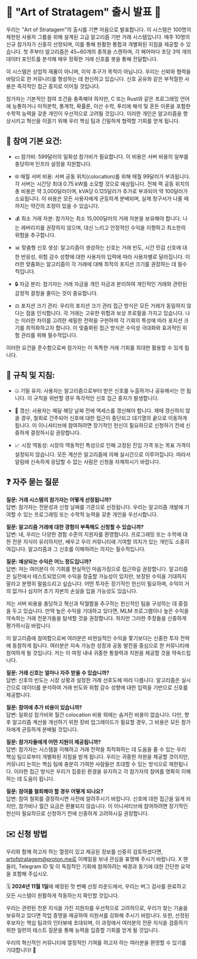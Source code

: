 # 🌟 "Art of Stratagem" 출시 발표 🌟

우리는 "Art of Stratagem"의 출시를 기쁜 마음으로 발표합니다. 이 시스템은 100명의 제한된 사용자 그룹을 위해 설계된 고급 알고리즘 기반 거래 시스템입니다. 매주 10명의 신규 참가자가 신중히 선정되며, 이를 통해 원활한 통합과 개별화된 지침을 제공할 수 있습니다. 첫 주부터 알고리즘은 45~60개의 종목을 스캔하며, 각 페어마다 초당 3억 개의 데이터 포인트를 분석해 매우 정확한 거래 신호를 봇을 통해 전달합니다.

이 시스템은 상업적 제품이 아니며, 이익 추구가 목적이 아닙니다. 우리는 신뢰와 협력을 바탕으로 한 커뮤니티를 형성하는 데 헌신하고 있습니다. 신호 공유와 같은 부적절한 사용은 즉각적인 접근 중지로 이어질 것입니다.

참가자는 기본적인 참여 조건을 충족해야 하지만, C 또는 Rust와 같은 프로그래밍 언어에 능통하거나 미적분학, 통계학, 확률론, 이산 수학, 푸리에 해석 및 혼돈 이론을 포함한 수학적 능력을 갖춘 개인이 우선적으로 고려될 것입니다. 이러한 개인은 알고리즘을 향상시키고 혁신을 이끌기 위해 우리 핵심 팀과 긴밀하게 협력할 기회를 얻게 됩니다.

## 📝 참여 기본 요건:

- 💵 참가비: 599달러의 일회성 참가비가 필요합니다. 이 비용은 서버 비용의 일부를 충당하며 인프라 설정을 지원합니다.
  
- 🌐 매월 서버 비용: 서버 공동 위치(colocation)를 위해 매월 99달러가 부과됩니다. 각 서버는 시간당 최대 0.75 kW를 소모할 것으로 예상됩니다. 전체 랙 공동 위치의 총 비용은 약 3,000달러이며, kVA당 0.125달러가 추가로 부과되어 약 100달러가 소요됩니다. 이 비용은 모든 사용자에게 균등하게 분배되며, 실제 청구서가 나올 때까지는 약간의 조정이 있을 수 있습니다.

- 💰 최소 거래 자본: 참가자는 최소 15,000달러의 거래 자본을 보유해야 합니다. 나는 레버리지를 권장하지 않으며, 대신 느리고 안정적인 수익을 지향하고 최소한의 위험을 추구합니다.

- 📊 맞춤형 신호 생성: 알고리즘이 생성하는 신호는 거래 빈도, 시간 민감 신호에 대한 반응성, 위험 감수 성향에 대한 사용자의 입력에 따라 사용자별로 달라집니다. 이러한 맞춤화는 알고리즘이 각 거래에 대해 최적의 포지션 크기를 권장하는 데 필수적입니다.

- 🔒 자금 분리: 참가자는 거래 자금을 개인 자금과 분리하여 개인적인 거래와 관련된 감정적 결정을 줄이는 것이 중요합니다.

- ⚖️ 포지션 크기 관리: 우리의 포지션 크기 관리 접근 방식은 모든 거래가 동일하지 않다는 점을 인식합니다. 각 거래는 고유한 위험과 보상 프로필을 가지고 있습니다. 나는 이러한 차이를 고려한 세밀한 전략을 구현하여 각 기회의 특성에 따라 포지션 크기를 최적화하고자 합니다. 이 맞춤화된 접근 방식은 수익성 극대화와 효과적인 위험 관리를 위해 필수적입니다.

이러한 요건을 준수함으로써 참가자는 이 독특한 거래 기회를 최대한 활용할 수 있게 됩니다.

## 📜 규칙 및 지침:

- 🤐 기밀 유지: 사용자는 알고리즘으로부터 받은 신호를 누출하거나 공유해서는 안 됩니다. 이 규칙을 위반할 경우 즉각적인 신호 접근 중지가 발생합니다.

- 🔄 갱신: 사용자는 매달 해당 날짜 전에 액세스를 갱신해야 합니다. 제때 갱신하지 않을 경우, 철회로 간주되어 신호에 대한 접근이 중단되고 대기열의 끝으로 이동하게 됩니다. 이 이니셔티브에 참여하려면 장기적인 헌신이 필요하므로 신청하기 전에 신중하게 결정하시길 권장합니다.

- 📈 시장 역동성: 시장의 역동적인 특성으로 인해 고정된 진입 가격 또는 목표 가격이 설정되지 않습니다. 모든 계산은 알고리즘에 의해 실시간으로 이루어집니다. 따라서 알림에 신속하게 응답할 수 없는 사람은 신청을 자제하시기 바랍니다.

## ❓ 자주 묻는 질문

**질문: 거래 시스템의 참가자는 어떻게 선정됩니까?**  
답변: 참가자는 전문성과 신청 날짜를 기준으로 선정됩니다. 우리는 알고리즘 개발에 기여할 수 있는 프로그래밍 또는 수학적 능력을 갖춘 개인을 우선시합니다.

**질문: 알고리즘 거래에 대한 경험이 부족해도 신청할 수 있습니까?**  
답변: 네, 우리는 다양한 경험 수준의 지원자를 환영합니다. 프로그래밍 또는 수학에 대한 전문 지식이 유리하지만, 배우고 우리 커뮤니티에 기여할 의지가 있는 개인도 소중히 여깁니다. 알고리즘과 그 신호를 이해하려는 의지는 필수적입니다.

**질문: 예상되는 수익은 어느 정도입니까?**  
답변: 저는 여러분이 이 기회를 현실적인 마음가짐으로 접근하길 권장합니다. 알고리즘은 실전에서 테스트되었으며 수익을 창출할 가능성이 있지만, 보장된 수익을 기대하지 말라고 분명히 말씀드리고 싶습니다. 어떤 투자든 장기적인 헌신이 필요하며, 수익이 거의 없거나 심지어 초기 자본의 손실을 입을 가능성도 있습니다.

저는 서버 비용을 충당하고 혁신과 탁월함을 추구하는 헌신적인 팀을 구성하는 데 중점을 두고 있습니다. 만약 높은 수익을 기대하고 있다면, MLM 프로그램이나 높은 수익을 약속하는 거래 전문가들을 탐색할 것을 권장합니다. 하지만 그러한 주장들을 신중하게 평가하시길 바랍니다.

이 알고리즘에 참여함으로써 여러분은 비현실적인 수익을 쫓기보다는 신중한 투자 전략에 동참하게 됩니다. 여러분은 지속 가능한 성장과 공동 발전을 중심으로 한 커뮤니티에 참여하게 될 것입니다. 저는 이 여정 내내 귀중한 통찰력과 지원을 제공할 것을 약속드립니다.

**질문: 거래 신호는 얼마나 자주 받을 수 있습니까?**  
답변: 신호의 빈도는 시장 상황과 설정한 거래 선호도에 따라 다릅니다. 알고리즘은 실시간으로 데이터를 분석하여 거래 빈도와 위험 감수 성향에 대한 입력을 기반으로 신호를 제공합니다.

**질문: 참여에 추가 비용이 있습니까?**  
답변: 일회성 참가비와 월간 colocation 비용 외에는 숨겨진 비용이 없습니다. 다만, 향후 알고리즘 계산을 개선하기 위한 장비 업그레이드가 필요할 경우, 그 비용은 모든 참가자에게 균등하게 분배될 것입니다.

**질문: 참가자들에게 어떤 지원이 제공됩니까?**  
답변: 참가자는 시스템을 이해하고 거래 전략을 최적화하는 데 도움을 줄 수 있는 우리 핵심 팀으로부터 개별화된 지침을 받게 됩니다. 우리는 귀중한 자원을 제공할 것이지만, 커뮤니티 논의는 핵심 팀에 충분히 기여한 사람들만 초대할 수 있는 방식으로 제한됩니다. 이러한 접근 방식은 우리가 집중된 환경을 유지하고 각 참가자의 참여를 명확히 이해하는 데 도움이 됩니다.

**질문: 참여를 철회해야 할 경우 어떻게 되나요?**  
답변: 참여 철회를 결정하시면 사전에 알려주시기 바랍니다. 신호에 대한 접근을 잃게 되지만, 참가비나 월간 요금은 환불되지 않습니다. 이 이니셔티브에 참여하려면 장기적인 헌신이 필요하므로 신청하기 전에 신중하게 고려하시길 권장합니다.

## ✉️ 신청 방법

우리와 함께 하고자 하는 열정이 있고 제공된 정보를 신중히 검토하셨다면, artofstratagem@proton.me로 이메일을 보내 관심을 표명해 주시기 바랍니다. X 핸들러, Telegram ID 및 이 독점적인 기회에 참여하려는 배경과 동기에 대한 간단한 요약을 포함해 주십시오.

🗓️ **2024년 11월 1일**에 예정된 첫 번째 선정 라운드에서, 우리는 버그 검사를 완료하고 모든 시스템이 원활하게 작동하는지 확인할 것입니다.

우리는 관련된 전문 지식을 가진 지원자를 우선적으로 고려하므로, 우리가 찾는 기술을 보유하고 있다면 작업 증명을 제공하여 지원서를 강화해 주시기 바랍니다. 또한, 선정된 후보자는 핵심 팀과의 인터뷰에 초대되며, 이 과정에서 여러분의 전문 지식을 검증하기 위한 일련의 테스트 질문을 통해 능력을 입증할 기회를 얻게 될 것입니다.

우리의 혁신적인 커뮤니티에 열정적인 기여를 하고자 하는 여러분을 환영할 수 있기를 기대합니다! 🌟
